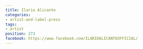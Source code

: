 ```yaml
---
title: Ilario Alicante
categories:
- artist-and-label-press
tags:
- artist
position: 273
facebook: https://www.facebook.com/ILARIOALICANTEOFFICIAL/
---
```


